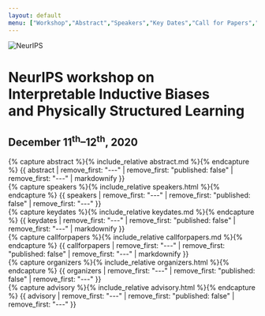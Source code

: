 ```yaml
---
layout: default
menu: ["Workshop","Abstract","Speakers","Key Dates","Call for Papers","Schedule"]
---
```


<div id="workshop" class="bg-light">
<div class="container text-center py-5">
<img alt="NeurIPS" src='data:image/svg+xml;utf8,{% include_relative neurips.svg %}'>
<h1 class="my-5">
<span class="h3">NeurIPS workshop on</span>
<br>
Interpretable Inductive Biases<br>and Physically Structured Learning
</h1>
<h2 class="h4 my-4">December 11<sup>th</sup>–12<sup>th</sup>, 2020</h2>
</div>
</div>

<div id="abstract" class="container py-4">
{% capture abstract %}{% include_relative abstract.md %}{% endcapture %}
{{ abstract | remove_first: "---" | remove_first: "published: false" | remove_first: "---" | markdownify }}
</div>

<div class="bg-light">
<div id="speakers" class="container py-4">
{% capture speakers %}{% include_relative speakers.html %}{% endcapture %}
{{ speakers | remove_first: "---" | remove_first: "published: false" | remove_first: "---" }}
</div>
</div>


<div id="keydates" class="container py-4">
{% capture keydates %}{% include_relative keydates.md %}{% endcapture %}
{{ keydates | remove_first: "---" | remove_first: "published: false" | remove_first: "---" | markdownify }}
</div>

<div class="bg-light">
<div id="callforpapers" class="container py-4">
{% capture callforpapers %}{% include_relative callforpapers.md %}{% endcapture %}
{{ callforpapers | remove_first: "---" | remove_first: "published: false" | remove_first: "---" | markdownify }}
</div>
</div>

<div class="container py-4">
{% capture organizers %}{% include_relative organizers.html %}{% endcapture %}
{{ organizers | remove_first: "---" | remove_first: "published: false" | remove_first: "---" }}
</div>


<div class="bg-light">
<div class="container py-4">
{% capture advisory %}{% include_relative advisory.html %}{% endcapture %}
{{ advisory | remove_first: "---" | remove_first: "published: false" | remove_first: "---" }}
</div>
</div>